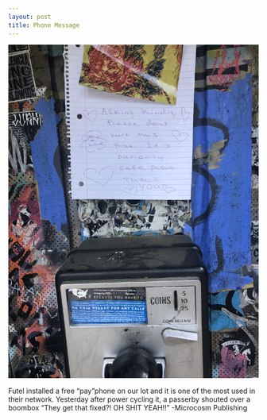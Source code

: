 ```yaml
---
layout: post
title: Phone Message
---
```


![](/images/blog/image_67228673.JPG)

Futel installed a free “pay”phone on our lot and it is one of the most used in their network. Yesterday after power cycling it, a passerby shouted over a boombox “They get that fixed?! OH SHIT YEAH!!” -Microcosm Publishing
